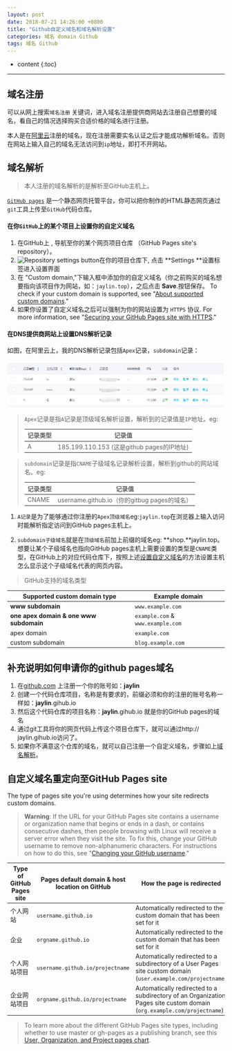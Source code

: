 ```yaml
---
layout: post
date: 2018-07-21 14:26:00 +0800
title: "Github自定义域名和域名解析设置"
categories: 域名 domain Github
tags: 域名 Github
---
```


* content 
{:toc}

---

## 域名注册

可以从网上搜索`域名注册` 关键词，进入域名注册提供商网站去注册自己想要的域名，看自己的情况选择购买合适价格的域名进行注册。

本人是在[阿里云](http://aliyun.com/)注册的域名，现在注册需要实名认证之后才能成功解析域名。否则在网站上输入自己的域名无法访问到`ip`地址，即打不开网站。

## 域名解析

> 本人注册的域名解析的是解析至GitHub主机上。 

[`GitHub pages`](https://pages.github.com/) 是一个静态网页托管平台，你可以把你制作的HTML静态网页通过`git`工具上传至`GitHub`代码仓库。

#### 在你`GitHub`上的某个项目上设置你的自定义域名

1. 在GitHub上 , 导航至你的某个网页项目仓库 （GitHub Pages site's repository）。
2. ![Repository settings button](https://help.github.com/assets/images/help/repository/repo-actions-settings.png)在你的项目仓库下, 点击  **Settings **设置标签进入设置界面
3. 在 "Custom domain,"下输入框中添加你的自定义域名（你之前购买的域名想要指向该项目作为网站，如：`jaylin.top`），之后点击 **Save**.按钮保存。 To check if your custom domain is supported, see "[About supported custom domains](https://help.github.com/articles/about-supported-custom-domains)."
4. 如果你设置了自定义域名之后可以强制为你的网站设置为 `HTTPS` 协议. For more information, see "[Securing your GitHub Pages site with HTTPS](https://help.github.com/articles/securing-your-github-pages-site-with-https)."

#### 在DNS提供商网站上设置DNS解析记录

<!-- more -->

如图，在阿里云上，我的DNS解析记录包括`Apex`记录，`subdomain`记录：

![阿里云DNS解析](/assets/images/dns_parse.png)

> `Apex`记录是指`A`记录是顶级域名解析设置，解析到的记录值是`IP`地址。eg: 
>
> | 记录类型 | 记录值                                     |
> | -------- | ------------------------------------------ |
> | A        | 185.199.110.153 (这是github pages的IP地址) |

> `subdomain`记录是指`CNAME`子级域名记录解析设置，解析到github的网站域名。eg:
>
> | 记录类型 | 记录值                                       |
> | -------- | -------------------------------------------- |
> | CNAME    | username.github.io（你的gitbug pages的域名） |

1. `A记录`是为了能够通过你注册的`Apex顶级域名`eg:`jaylin.top`在浏览器上输入访问时能解析指定访问到GitHub pages主机上。

2. `subdomain子级域名`就是在`顶级域名`前加上前缀的域名eg: **shop.**jaylin.top。想要让某个子级域名也指向GitHub pages主机上需要设置的类型是`CNAME`类型，在GitHub上的对应代码仓库下，按照上述[设置自定义域名](#在你GitHub上的某个项目上设置你的自定义域名)的方法设置主机怎么显示这个子级域名代表的网页内容。

> GitHub支持的域名类型

| Supported custom domain type            | Example domain                    |
| --------------------------------------- | --------------------------------- |
| **www subdomain**                       | `www.example.com`                 |
| **one apex domain & one www subdomain** | `example.com` & `www.example.com` |
| apex domain                             | `example.com`                     |
| custom subdomain                        | `blog.example.com`                |

## 补充说明如何申请你的github pages域名

1. 在[github.com](github.com) 上注册一个你的账号如：**jaylin**
2. 创建一个代码仓库项目，名称是有要求的，前缀必须和你的注册的账号名称一样如：**jaylin**.gihub.io
3. 然后这个代码仓库的项目名称：**jaylin**.gihub.io 就是你的GitHub pages的域名
4. 通过git工具将你的网页代码上传这个项目仓库下，就可以通过http:// jaylin.gihub.io访问了。
5. 如果你不满意这个仓库的域名，就可以自己注册一个自定义域名，步骤如上[域名解析](#域名解析)。



## 自定义域名重定向至GitHub Pages site

The type of pages site you're using determines how your site redirects custom domains.

> **Warning**: If the URL for your GitHub Pages site contains a username or organization name that begins or ends in a dash, or contains consecutive dashes, then people browsing with Linux will receive a server error when they visit the site. To fix this, change your GitHub username to remove non-alphanumeric characters. For instructions on how to do this, see "[Changing your GitHub username](https://help.github.com/articles/changing-your-github-username/)."

| Type of GitHub Pages site | Pages default domain & host location on GitHub | How the page is redirected                                   | Example custom domain |
| ------------------------- | ---------------------------------------------- | ------------------------------------------------------------ | --------------------- |
| 个人网站                  | `username.github.io`                           | Automatically redirected to the custom domain that has been set for it | `user.example.com`    |
| 企业                      | `orgname.github.io`                            | Automatically redirected to the custom domain that has been set for it | `org.example.com`     |
| 个人网站项目              | `username.github.io/projectname`               | Automatically redirected to a subdirectory of a User Pages site custom domain (`user.example.com/projectname`) | `project.example.com` |
| 企业网站项目              | `orgname.github.io/projectname`                | Automatically redirected to a subdirectory of an Organization Pages site custom domain (`org.example.com/projectname`) | `project.example.com` |

> To learn more about the different GitHub Pages site types, including whether to use master or gh-pages as a publishing branch, see this [User, Organization, and Project pages chart](https://help.github.com/articles/user-organization-and-project-pages).




